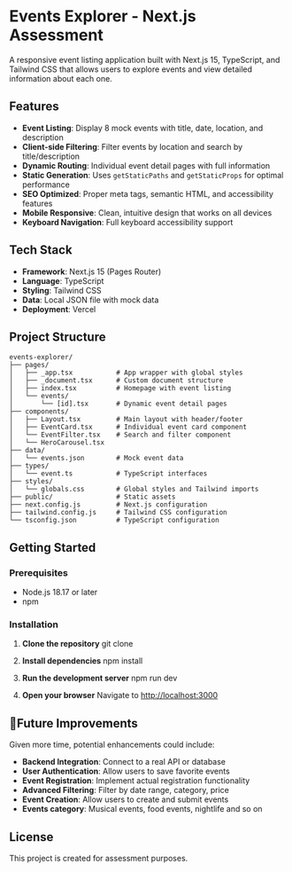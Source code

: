 # Events Explorer - Next.js Assessment

A responsive event listing application built with Next.js 15, TypeScript, and Tailwind CSS that allows users to explore events and view detailed information about each one.

## Features

- **Event Listing**: Display 8 mock events with title, date, location, and description
- **Client-side Filtering**: Filter events by location and search by title/description
- **Dynamic Routing**: Individual event detail pages with full information
- **Static Generation**: Uses `getStaticPaths` and `getStaticProps` for optimal performance
- **SEO Optimized**: Proper meta tags, semantic HTML, and accessibility features
- **Mobile Responsive**: Clean, intuitive design that works on all devices
- **Keyboard Navigation**: Full keyboard accessibility support

## Tech Stack

- **Framework**: Next.js 15 (Pages Router)
- **Language**: TypeScript
- **Styling**: Tailwind CSS
- **Data**: Local JSON file with mock data
- **Deployment**: Vercel

## Project Structure

```plaintext
events-explorer/
├── pages/
│   ├── _app.tsx           # App wrapper with global styles
│   ├── _document.tsx      # Custom document structure
│   ├── index.tsx          # Homepage with event listing
│   └── events/
│       └── [id].tsx       # Dynamic event detail pages
├── components/
│   ├── Layout.tsx         # Main layout with header/footer
│   ├── EventCard.tsx      # Individual event card component
│   └── EventFilter.tsx    # Search and filter component
│   └── HeroCarousel.tsx 
├── data/
│   └── events.json        # Mock event data
├── types/
│   └── event.ts           # TypeScript interfaces
├── styles/
│   └── globals.css        # Global styles and Tailwind imports
├── public/                # Static assets
├── next.config.js         # Next.js configuration
├── tailwind.config.js     # Tailwind CSS configuration
└── tsconfig.json          # TypeScript configuration
```

## Getting Started

### Prerequisites

- Node.js 18.17 or later
- npm

### Installation

1. **Clone the repository**
   git clone <repo-url>

2. **Install dependencies**
   npm install

3. **Run the development server**
   npm run dev

4. **Open your browser**
   Navigate to [http://localhost:3000](http://localhost:3000)

## 🔮Future Improvements

Given more time, potential enhancements could include:

- **Backend Integration**: Connect to a real API or database
- **User Authentication**: Allow users to save favorite events
- **Event Registration**: Implement actual registration functionality
- **Advanced Filtering**: Filter by date range, category, price
- **Event Creation**: Allow users to create and submit events
- **Events category**: Musical events, food events, nightlife and so on

## License

This project is created for assessment purposes.
